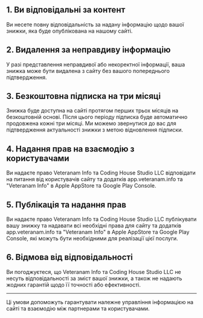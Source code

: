 <!-- # Умови та положення для додавання знижок до сайту -->
## 1. Ви відповідальні за контент
Ви несете повну відповідальність за надану інформацію щодо вашої знижки, яка буде опублікована на нашому сайті.

## 2. Видалення за неправдиву інформацію
У разі представлення неправдивої або некоректної інформації, ваша знижка може бути видалена з сайту без вашого попереднього підтвердження.

## 3. Безкоштовна підписка на три місяці
Знижка буде доступна на сайті протягом перших трьох місяців на безкоштовній основі. Після цього періоду підписка буде автоматично продовжена кожні три місяці. Ми можемо звернутися до вас для підтвердження актуальності знижки з метою відновлення підписки.

## 4. Надання прав на взаємодію з користувачами
Ви надаєте право Veteranam Info та Coding House Studio LLC відповідати на питання від користувачів сайту та додатків app.veteranam.info та "Veteranam Info" в Apple AppStore та Google Play Console.

## 5. Публікація та надання прав
Ви надаєте право Veteranam Info та Coding House Studio LLC публікувати вашу знижку та надавати всі необхідні права для сайту та додатків app.veteranam.info та "Veteranam Info" в Apple AppStore та Google Play Console, які можуть бути необхідними для реалізації цієї послуги.

## 6. Відмова від відповідальності
Ви погоджуєтеся, що Veteranam Info та Coding House Studio LLC не несуть відповідальності за зміст вашої знижки, а також не надають жодних гарантій щодо її точності або ефективності.

---

Ці умови допоможуть гарантувати належне управління інформацією на сайті та взаємодію між партнерами та користувачами.
